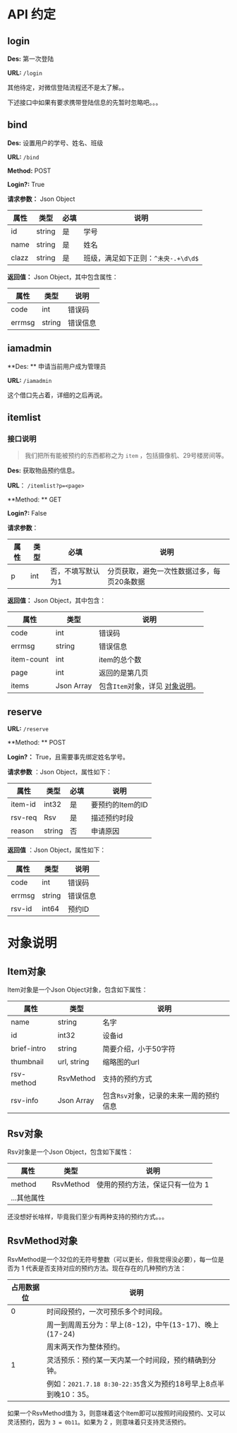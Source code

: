 # API 约定

## login

**Des:** 第一次登陆

**URL:** `/login`

其他待定，对微信登陆流程还不是太了解。。

下述接口中如果有要求携带登陆信息的先暂时忽略吧。。。



## bind

**Des:**  设置用户的学号、姓名、班级

**URL:** `/bind`

**Method:** POST

**Login?:** True

**请求参数：** Json Object

| 属性  | 类型   | 必填 | 说明                                |
| ----- | ------ | ---- | ----------------------------------- |
| id    | string | 是   | 学号                                |
| name  | string | 是   | 姓名                                |
| clazz | string | 是   | 班级，满足如下正则：`^未央-.+\d\d$` |

**返回值：** Json Object，其中包含属性：

| 属性   | 类型   | 说明     |
| ------ | ------ | -------- |
| code   | int    | 错误码   |
| errmsg | string | 错误信息 |





## iamadmin

**Des: ** 申请当前用户成为管理员

**URL:** `/iamadmin`

这个借口先占着，详细的之后再说。



## itemlist

### 接口说明

> 我们把所有能被预约的东西都称之为 `item` ，包括摄像机、29号楼房间等。

**Des:** 获取物品预约信息。

**URL**： `/itemlist?p=<page>`

**Method: ** GET

**Login?:**  False

**请求参数**：

| 属性 | 类型 | 必填              | 说明                                       |
| ---- | ---- | ----------------- | ------------------------------------------ |
| p    | int  | 否，不填写默认为1 | 分页获取，避免一次性数据过多，每页20条数据 |

**返回值：** Json Object，其中包含：

| 属性       | 类型       | 说明                                         |
| ---------- | ---------- | -------------------------------------------- |
| code       | int        | 错误码                                       |
| errmsg     | string     | 错误信息                                     |
| item-count | int        | item的总个数                                 |
| page       | int        | 返回的是第几页                               |
| items      | Json Array | 包含`Item`对象，详见 [对象说明](#对象说明)。 |



## reserve

**URL:**  `/reserve`

**Method: ** POST

**Login?：** True，且需要事先绑定姓名学号。

**请求参数** ：Json Object，属性如下：

| 属性    | 类型   | 必填 | 说明             |
| ------- | ------ | ---- | ---------------- |
| item-id | int32  | 是   | 要预约的Item的ID |
| rsv-req | Rsv    | 是   | 描述预约时段     |
| reason  | string | 否   | 申请原因         |

**返回值** ：Json Object，属性如下：

| 属性   | 类型   | 说明     |
| ------ | ------ | -------- |
| code   | int    | 错误码   |
| errmsg | string | 错误信息 |
| rsv-id | int64  | 预约ID   |





# 对象说明

## Item对象

Item对象是一个Json Object对象，包含如下属性：

| 属性        | 类型        | 说明                                    |
| ----------- | ----------- | --------------------------------------- |
| name        | string      | 名字                                    |
| id          | int32       | 设备id                                  |
| brief-intro | string      | 简要介绍，小于50字符                    |
| thumbnail   | url, string | 缩略图的url                             |
| rsv-method  | RsvMethod   | 支持的预约方式                          |
| rsv-info    | Json Array  | 包含`Rsv`对象，记录的未来一周的预约信息 |



## Rsv对象

Rsv对象是一个Json Object，包含如下属性：

| 属性        | 类型      | 说明                             |
| ----------- | --------- | -------------------------------- |
| method      | RsvMethod | 使用的预约方法，保证只有一位为 1 |
| ...其他属性 |           |                                  |

还没想好长啥样，毕竟我们至少有两种支持的预约方式。。。



## RsvMethod对象

RsvMethod是一个32位的无符号整数（可以更长，但我觉得没必要），每一位是否为 1 代表是否支持对应的预约方法。现在存在的几种预约方法：

| 占用数据位 | 说明                                                         |
| ---------- | ------------------------------------------------------------ |
| 0          | 时间段预约，一次可预乐多个时间段。                           |
|            | 周一到周周五分为：早上(8-12)，中午(13-17)、晚上(17-24)       |
|            | 周末两天作为整体预约。                                       |
| 1          | 灵活预乐：预约某一天内某一个时间段，预约精确到分钟。         |
|            | 例如：`2021.7.18 8:30-22:35`含义为预约18号早上8点半到晚10：35。 |

如果一个RsvMethod值为 3，则意味着这个Item即可以按照时间段预约、又可以灵活预约，因为 `3 = 0b11`。如果为 2 ，则意味着只支持灵活预约。



